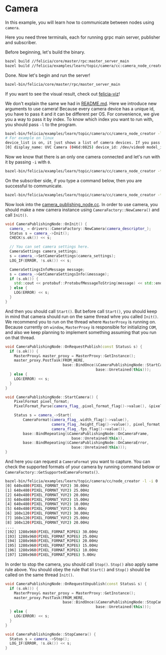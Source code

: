 # Camera

In this example, you will learn how to communicate between nodes using `camera`.

Here you need three terminals, each for running grpc main server, publisher and subscriber.

Before beginning, let's build the binary.

```bash
bazel build //felicia/core/master/rpc:master_server_main
bazel build //felicia/examples/learn/topic/camera/cc:camera_node_creator
```

Done. Now let's begin and run the server!

```bash
bazel-bin/felicia/core/master/rpc/master_server_main
```

If you want to see the visual result, check out [felicia-viz](/felicia-viz/README.md)!

We don't explain the same we had in [README.md](/felicia/examples/learn/topic/protobuf/cc/README.md). Here we introduce new arguments to use camera! Because every camera device has a unique id, you have to pass it and it can be different per OS. For convenience, we give you a way to pass it by index. To know which index you want to run with, you should pass `-l` to the program.

```bash
bazel-bin/felicia/examples/learn/topic/camera/cc/camera_node_creator -l
# For example on linux
device_list is on, it just shows a list of camera devices. If you pass -i(--device_index) with the -l then you can iterate the camera formats the device supports.
[0] display_name: UVC Camera (046d:0825) device_id: /dev/video0 model_id: 046d:0825
```

Now we know that there is an only one camera connected and let's run with it by passing `-i` with `0`.

```bash
bazel-bin/felicia/examples/learn/topic/camera/cc/camera_node_creator -t message -p -i 0
```

On the subscriber side, if you type a command below, then you are successful to communicate.

```bash
bazel-bin/felicia/examples/learn/topic/camera/cc/camera_node_creator -t message
```

Now look into the [camera_publishing_node.cc](camera_publishing_node.cc). In order to use camera, you should make a new camera instance using `CameraFactory::NewCamera()` and call `Init()`.

```c++
void CameraPublishingNode::OnInit() {
  camera_ = drivers::CameraFactory::NewCamera(camera_descriptor_);
  Status s = camera_->Init();
  CHECK(s.ok()) << s;

  // You can set camera settings here.
  CameraSettings camera_settings;
  s = camera_->SetCameraSettings(camera_settings);
  LOG_IF(ERROR, !s.ok()) << s;

  CameraSettingsInfoMessage message;
  s = camera_->GetCameraSettingsInfo(&message);
  if (s.ok()) {
    std::cout << protobuf::ProtobufMessageToString(message) << std::endl;
  } else {
    LOG(ERROR) << s;
  }
}
```

And then you should call `Start()`. But before call `Start()`, you should keep in mind that camera should run on the same thread whre you called `Init()`. We recommend you to run on the thread where `MasterProxy` is running on. Because currently on `window`, `MasterProxy` is responsible for initializing `COM`, and also we keep planning to implement something assuming that you run on that thread.

```c++
void CameraPublishingNode::OnRequestPublish(const Status& s) {
  if (s.ok()) {
    MasterProxy& master_proxy = MasterProxy::GetInstance();
    master_proxy.PostTask(FROM_HERE,
                          base::BindOnce(&CameraPublishingNode::StartCamera,
                                         base::Unretained(this)));
  } else {
    LOG(ERROR) << s;
  }
}

void CameraPublishingNode::StartCamera() {
    PixelFormat pixel_format;
    PixelFormat_Parse(camera_flag_.pixel_format_flag()->value(), &pixel_format);

    Status s = camera_->Start(
        CameraFormat(camera_flag_.width_flag()->value(),
                     camera_flag_.height_flag()->value(), pixel_format,
                     camera_flag_.fps_flag()->value()),
        base::BindRepeating(&CameraPublishingNode::OnCameraFrame,
                              base::Unretained(this)),
        base::BindRepeating(&CameraPublishingNode::OnCameraError,
                              base::Unretained(this)));
}
```

And here you can request a `CameraFormat` you want to capture. You can check the supported formats of your camera by running command below or `CameraFactory::GetSupportedCameraFormats()`.

```bash
bazel-bin/felicia/examples/learn/topic/camera/cc/node_creator -l -i 0
[0] 640x480(PIXEL_FORMAT_YUY2) 30.00Hz
[1] 640x480(PIXEL_FORMAT_YUY2) 25.00Hz
[2] 640x480(PIXEL_FORMAT_YUY2) 20.00Hz
[3] 640x480(PIXEL_FORMAT_YUY2) 15.00Hz
[4] 640x480(PIXEL_FORMAT_YUY2) 10.00Hz
[5] 640x480(PIXEL_FORMAT_YUY2) 5.00Hz
[6] 160x120(PIXEL_FORMAT_YUY2) 30.00Hz
[7] 160x120(PIXEL_FORMAT_YUY2) 25.00Hz
[8] 160x120(PIXEL_FORMAT_YUY2) 20.00Hz
....
[192] 1280x960(PIXEL_FORMAT_MJPEG) 30.00Hz
[193] 1280x960(PIXEL_FORMAT_MJPEG) 25.00Hz
[194] 1280x960(PIXEL_FORMAT_MJPEG) 20.00Hz
[195] 1280x960(PIXEL_FORMAT_MJPEG) 15.00Hz
[196] 1280x960(PIXEL_FORMAT_MJPEG) 10.00Hz
[197] 1280x960(PIXEL_FORMAT_MJPEG) 5.00Hz
```

In order to stop the camera, you should call `Stop()`. `Stop()` also apply same rule above. You should obey the rule that `Start()` and `Stop()` should be called on the same thread `Init()`.

```c++
void CameraPublishingNode::OnRequestUnpublish(const Status& s) {
  if (s.ok()) {
    MasterProxy& master_proxy = MasterProxy::GetInstance();
    master_proxy.PostTask(FROM_HERE,
                          base::BindOnce(&CameraPublishingNode::StopCamera,
                                         base::Unretained(this)));
  } else {
    LOG(ERROR) << s;
  }
}

void CameraPublishingNode::StopCamera() {
  Status s = camera_->Stop();
  LOG_IF(ERROR, !s.ok()) << s;
}
```
